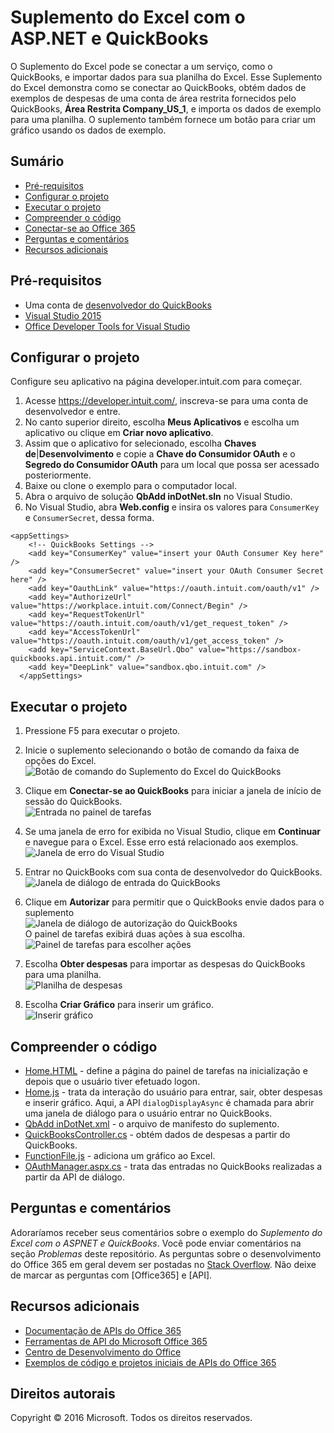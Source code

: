 # Suplemento do Excel com o ASP.NET e QuickBooks

O Suplemento do Excel pode se conectar a um serviço, como o QuickBooks, e importar dados para sua planilha do Excel. Esse Suplemento do Excel demonstra como se conectar ao QuickBooks, obtém dados de exemplos de despesas de uma conta de área restrita fornecidos pelo QuickBooks, **Área Restrita Company_US_1**, e importa os dados de exemplo para uma planilha. O suplemento também fornece um botão para criar um gráfico usando os dados de exemplo.

## Sumário

* [Pré-requisitos](#prerequisites)
* [Configurar o projeto](#configure-the-project)
* [Executar o projeto](#run-the-project)
* [Compreender o código](#understand-the-code)
* [Conectar-se ao Office 365](#connect-to-office-365)
* [Perguntas e comentários](#questions-and-comments)
* [Recursos adicionais](#additional-resources)

## Pré-requisitos

* Uma conta de [desenvolvedor do QuickBooks](https://developer.intuit.com/)
* [Visual Studio 2015](https://www.visualstudio.com/downloads/download-visual-studio-vs.aspx)
* [Office Developer Tools for Visual Studio](https://www.visualstudio.com/en-us/features/office-tools-vs.aspx)

## Configurar o projeto

Configure seu aplicativo na página developer.intuit.com para começar.

1. Acesse https://developer.intuit.com/, inscreva-se para uma conta de desenvolvedor e entre.
2. No canto superior direito, escolha **Meus Aplicativos** e escolha um aplicativo ou clique em **Criar novo aplicativo**. 
3. Assim que o aplicativo for selecionado, escolha **Chaves de**|**Desenvolvimento** e copie a **Chave do Consumidor OAuth** e o **Segredo do Consumidor OAuth** para um local que possa ser acessado posteriormente.
4. Baixe ou clone o exemplo para o computador local.
5. Abra o arquivo de solução **QbAdd inDotNet.sln** no Visual Studio.
6. No Visual Studio, abra **Web.config** e insira os valores para `ConsumerKey` e `ConsumerSecret`, dessa forma.

```
<appSettings>
    <!-- QuickBooks Settings -->
    <add key="ConsumerKey" value="insert your OAuth Consumer Key here" />
    <add key="ConsumerSecret" value="insert your OAuth Consumer Secret here" />
    <add key="OauthLink" value="https://oauth.intuit.com/oauth/v1" />
    <add key="AuthorizeUrl" value="https://workplace.intuit.com/Connect/Begin" />
    <add key="RequestTokenUrl" value="https://oauth.intuit.com/oauth/v1/get_request_token" />
    <add key="AccessTokenUrl" value="https://oauth.intuit.com/oauth/v1/get_access_token" />
    <add key="ServiceContext.BaseUrl.Qbo" value="https://sandbox-quickbooks.api.intuit.com/" />
    <add key="DeepLink" value="sandbox.qbo.intuit.com" />
  </appSettings>
```

## Executar o projeto

1. Pressione F5 para executar o projeto.

2. Inicie o suplemento selecionando o botão de comando da faixa de opções do Excel.<br><img src="../readme-images/readme_command_image.PNG" alt="Botão de comando do Suplemento do Excel do QuickBooks"></img>  

3. Clique em **Conectar-se ao QuickBooks** para iniciar a janela de início de sessão do QuickBooks.<br><img src="../readme-images/readme_image_taskpane.PNG" alt="Entrada no painel de tarefas"></img>

4. Se uma janela de erro for exibida no Visual Studio, clique em **Continuar** e navegue para o Excel. Esse erro está relacionado aos exemplos.<br><img src="../readme-images/readme_image_error.PNG" alt="Janela de erro do Visual Studio"></img>

5. Entrar no QuickBooks com sua conta de desenvolvedor do QuickBooks.<br><img src="../readme-images/readme_image_signin.PNG" alt="Janela de diálogo de entrada do QuickBooks"></img>

6. Clique em **Autorizar** para permitir que o QuickBooks envie dados para o suplemento<br><img src="../readme-images/readme_image_authorize.PNG" alt="Janela de diálogo de autorização do QuickBooks"></img> <br> O painel de tarefas exibirá duas ações à sua escolha. <br><img src="../readme-images/readme_image_action.PNG" alt="Painel de tarefas para escolher ações"></img>

8. Escolha **Obter despesas** para importar as despesas do QuickBooks para uma planilha. <br><img src="../readme-images/readme_image_expenses.PNG" alt="Planilha de despesas"></img>

9. Escolha **Criar Gráfico** para inserir um gráfico. <br><img src="../readme-images/readme_image_chart.PNG" alt="Inserir gráfico"></img>

## Compreender o código

* [Home.HTML](QbAdd-inDotNetWeb/Home.html) - define a página do painel de tarefas na inicialização e depois que o usuário tiver efetuado logon.
* [Home.js](QbAdd-inDotNetWeb/Home.js) - trata da interação do usuário para entrar, sair, obter despesas e inserir gráfico. Aqui, a API `dialogDisplayAsync` é chamada para abrir uma janela de diálogo para o usuário entrar no QuickBooks.
* [QbAdd inDotNet.xml](QbAdd-inDotNet/QbAdd-inDotNetManifest/QbAdd-inDotNet.xml) - o arquivo de manifesto do suplemento. 
* [QuickBooksController.cs](QbAdd-inDotNetWeb/Controllers/QuickBooksController.cs) - obtém dados de despesas a partir do QuickBooks.
* [FunctionFile.js](QbAdd-inDotNetWeb/Functions/FunctionFile.js) - adiciona um gráfico ao Excel.
* [OAuthManager.aspx.cs](QbAdd-inDotNetWeb/OAuthManager.aspx.cs) - trata das entradas no QuickBooks realizadas a partir da API de diálogo.

## Perguntas e comentários

Adoraríamos receber seus comentários sobre o exemplo do *Suplemento do Excel com o ASPNET e QuickBooks*. Você pode enviar comentários na seção *Problemas* deste repositório. As perguntas sobre o desenvolvimento do Office 365 em geral devem ser postadas no [Stack Overflow](http://stackoverflow.com/questions/tagged/Office365+API). Não deixe de marcar as perguntas com [Office365] e [API].

## Recursos adicionais

* [Documentação de APIs do Office 365](http://msdn.microsoft.com/office/office365/howto/platform-development-overview)
* [Ferramentas de API do Microsoft Office 365](https://visualstudiogallery.msdn.microsoft.com/a15b85e6-69a7-4fdf-adda-a38066bb5155)
* [Centro de Desenvolvimento do Office](http://dev.office.com/)
* [Exemplos de código e projetos iniciais de APIs do Office 365](http://msdn.microsoft.com/en-us/office/office365/howto/starter-projects-and-code-samples)

## Direitos autorais
Copyright © 2016 Microsoft. Todos os direitos reservados.

